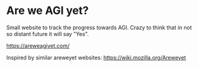 # Are we AGI yet?
Small website to track the progress towards AGI. Crazy to think that in not so 
distant future it will say "Yes".

https://areweagiyet.com/

Inspired by similar areweyet websites: https://wiki.mozilla.org/Areweyet

